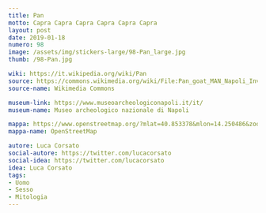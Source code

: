 ```yaml
---
title: Pan
motto: Capra Capra Capra Capra Capra Capra
layout: post
date: 2019-01-18
numero: 98
image: /assets/img/stickers-large/98-Pan_large.jpg
thumb: /98-Pan.jpg

wiki: https://it.wikipedia.org/wiki/Pan
source: https://commons.wikimedia.org/wiki/File:Pan_goat_MAN_Napoli_Inv27709_n01.jpg
source-name: Wikimedia Commons

museum-link: https://www.museoarcheologiconapoli.it/it/
museum-name: Museo archeologico nazionale di Napoli

mappa: https://www.openstreetmap.org/?mlat=40.853378&mlon=14.250486&zoom=15#map=15/40.8534/14.2505
mappa-name: OpenStreetMap

autore: Luca Corsato
social-autore: https://twitter.com/lucacorsato
social-idea: https://twitter.com/lucacorsato
idea: Luca Corsato
tags:
- Uomo
- Sesso
- Mitologia
---
```

